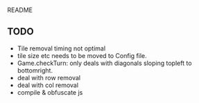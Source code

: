 README


TODO
----
- Tile removal timing not optimal
- tile size etc needs to be moved to Config file.
- Game.checkTurn: only deals with diagonals sloping topleft to bottomright.
- deal with row removal
- deal with col removal
- compile & obfuscate js